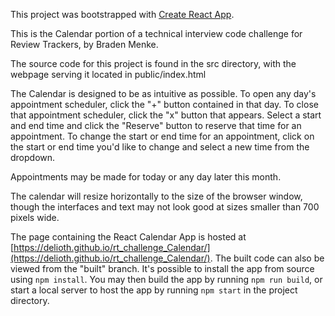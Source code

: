 This project was bootstrapped with [Create React App](https://github.com/facebookincubator/create-react-app).

This is the Calendar portion of a technical interview code challenge for Review Trackers, by Braden Menke.

The source code for this project is found in the src directory, with the webpage serving it located in public/index.html

The Calendar is designed to be as intuitive as possible. To open any day's appointment scheduler, click the "+" button contained in that day. To close that appointment scheduler, click the "x" button that appears. Select a start and end time and click the "Reserve" button to reserve that time for an appointment. To change the start or end time for an appointment, click on the start or end time you'd like to change and select a new time from the dropdown.

Appointments may be made for today or any day later this month.

The calendar will resize horizontally to the size of the browser window, though the interfaces and text may not look good at sizes smaller than 700 pixels wide.

The page containing the React Calendar App is hosted at  [https://delioth.github.io/rt_challenge_Calendar/](https://delioth.github.io/rt_challenge_Calendar/). The built code can also be viewed from the "built" branch. It's possible to install the app from source using `npm install`. You may then build the app by running `npm run build`, or start a local server to host the app by running `npm start` in the project directory.
